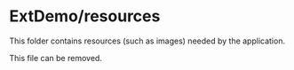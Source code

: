 # ExtDemo/resources

This folder contains resources (such as images) needed by the application. 

This file can be removed.
